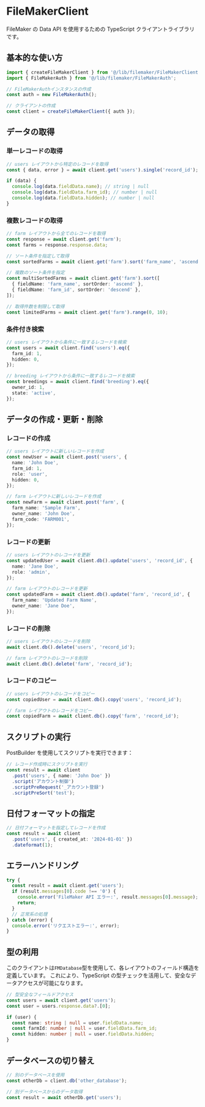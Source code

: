 # FileMakerClient

FileMaker の Data API を使用するための TypeScript クライアントライブラリです。

## 基本的な使い方

```typescript
import { createFileMakerClient } from '@/lib/filemaker/FileMakerClient';
import { FileMakerAuth } from '@/lib/filemaker/FileMakerAuth';

// FileMakerAuthインスタンスの作成
const auth = new FileMakerAuth();

// クライアントの作成
const client = createFileMakerClient({ auth });
```

## データの取得

### 単一レコードの取得

```typescript
// users レイアウトから特定のレコードを取得
const { data, error } = await client.get('users').single('record_id');

if (data) {
  console.log(data.fieldData.name); // string | null
  console.log(data.fieldData.farm_id); // number | null
  console.log(data.fieldData.hidden); // number | null
}
```

### 複数レコードの取得

```typescript
// farm レイアウトから全てのレコードを取得
const response = await client.get('farm');
const farms = response.response.data;

// ソート条件を指定して取得
const sortedFarms = await client.get('farm').sort('farm_name', 'ascend');

// 複数のソート条件を指定
const multiSortedFarms = await client.get('farm').sort([
  { fieldName: 'farm_name', sortOrder: 'ascend' },
  { fieldName: 'farm_id', sortOrder: 'descend' },
]);

// 取得件数を制限して取得
const limitedFarms = await client.get('farm').range(0, 10);
```

### 条件付き検索

```typescript
// users レイアウトから条件に一致するレコードを検索
const users = await client.find('users').eq({
  farm_id: 1,
  hidden: 0,
});

// breeding レイアウトから条件に一致するレコードを検索
const breedings = await client.find('breeding').eq({
  owner_id: 1,
  state: 'active',
});
```

## データの作成・更新・削除

### レコードの作成

```typescript
// users レイアウトに新しいレコードを作成
const newUser = await client.post('users', {
  name: 'John Doe',
  farm_id: 1,
  role: 'user',
  hidden: 0,
});

// farm レイアウトに新しいレコードを作成
const newFarm = await client.post('farm', {
  farm_name: 'Sample Farm',
  owner_name: 'John Doe',
  farm_code: 'FARM001',
});
```

### レコードの更新

```typescript
// users レイアウトのレコードを更新
const updatedUser = await client.db().update('users', 'record_id', {
  name: 'Jane Doe',
  role: 'admin',
});

// farm レイアウトのレコードを更新
const updatedFarm = await client.db().update('farm', 'record_id', {
  farm_name: 'Updated Farm Name',
  owner_name: 'Jane Doe',
});
```

### レコードの削除

```typescript
// users レイアウトのレコードを削除
await client.db().delete('users', 'record_id');

// farm レイアウトのレコードを削除
await client.db().delete('farm', 'record_id');
```

### レコードのコピー

```typescript
// users レイアウトのレコードをコピー
const copiedUser = await client.db().copy('users', 'record_id');

// farm レイアウトのレコードをコピー
const copiedFarm = await client.db().copy('farm', 'record_id');
```

## スクリプトの実行

PostBuilder を使用してスクリプトを実行できます：

```typescript
// レコード作成時にスクリプトを実行
const result = await client
  .post('users', { name: 'John Doe' })
  .script('アカウント制御')
  .scriptPreRequest('_アカウント登録')
  .scriptPreSort('test');
```

## 日付フォーマットの指定

```typescript
// 日付フォーマットを指定してレコードを作成
const result = await client
  .post('users', { created_at: '2024-01-01' })
  .dateformat(1);
```

## エラーハンドリング

```typescript
try {
  const result = await client.get('users');
  if (result.messages[0].code !== '0') {
    console.error('FileMaker API エラー:', result.messages[0].message);
    return;
  }
  // 正常系の処理
} catch (error) {
  console.error('リクエストエラー:', error);
}
```

## 型の利用

このクライアントは`FMDatabase`型を使用して、各レイアウトのフィールド構造を定義しています。
これにより、TypeScript の型チェックを活用して、安全なデータアクセスが可能になります。

```typescript
// 型安全なフィールドアクセス
const users = await client.get('users');
const user = users.response.data?.[0];

if (user) {
  const name: string | null = user.fieldData.name;
  const farmId: number | null = user.fieldData.farm_id;
  const hidden: number | null = user.fieldData.hidden;
}
```

## データベースの切り替え

```typescript
// 別のデータベースを使用
const otherDb = client.db('other_database');

// 別データベースからのデータ取得
const result = await otherDb.get('users');
```
